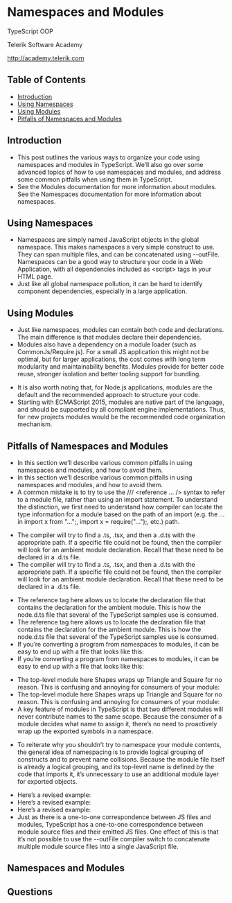 <!-- section start -->
<!-- attr: { id:'', class:'slide-title', showInPresentation:true, hasScriptWrapper:true } -->
# Namespaces and Modules
<article class="signature">
	<p class="signature-course">TypeScript OOP</p>
	<p class="signature-initiative">Telerik Software Academy</p>
	<a href="http://academy.telerik.com" class="signature-link">http://academy.telerik.com</a>
</div>


<!-- attr: { showInPresentation:true, hasScriptWrapper:true } -->
# Table of Contents
- [Introduction](#introduction)
- [Using Namespaces](#using-namespaces)
- [Using Modules](#using-modules)
- [Pitfalls of Namespaces and Modules](#pitfalls-of-namespaces-and-modules)






<!-- section start -->
<!-- attr: { id:'introduction', class:'slide-section', showInPresentation:true, hasScriptWrapper:true } -->
<!-- # Introduction -->


<!-- attr: { showInPresentation:true, hasScriptWrapper:true } -->
# Introduction
- This post outlines the various ways to organize your code using namespaces and modules in TypeScript. We’ll also go over some advanced topics of how to use namespaces and modules, and address some common pitfalls when using them in TypeScript.
- See the Modules documentation for more information about modules. See the Namespaces documentation for more information about namespaces.




<!-- section start -->
<!-- attr: { id:'using-namespaces', class:'slide-section', showInPresentation:true, hasScriptWrapper:true } -->
<!-- # Using Namespaces -->


<!-- attr: { showInPresentation:true, hasScriptWrapper:true } -->
# Using Namespaces
- Namespaces are simply named JavaScript objects in the global namespace. This makes namespaces a very simple construct to use. They can span multiple files, and can be concatenated using --outFile. Namespaces can be a good way to structure your code in a Web Application, with all dependencies included as &lt;script&gt; tags in your HTML page.
- Just like all global namespace pollution, it can be hard to identify component dependencies, especially in a large application.




<!-- section start -->
<!-- attr: { id:'using-modules', class:'slide-section', showInPresentation:true, hasScriptWrapper:true } -->
<!-- # Using Modules -->


<!-- attr: { showInPresentation:true, hasScriptWrapper:true } -->
# Using Modules
- Just like namespaces, modules can contain both code and declarations. The main difference is that modules declare their dependencies.
- Modules also have a dependency on a module loader (such as CommonJs/Require.js). For a small JS application this might not be optimal, but for larger applications, the cost comes with long term modularity and maintainability benefits. Modules provide for better code reuse, stronger isolation and better tooling support for bundling.


<!-- attr: { showInPresentation:true, hasScriptWrapper:true } -->
<!-- # Using Modules -->
- It is also worth noting that, for Node.js applications, modules are the default and the recommended approach to structure your code.
- Starting with ECMAScript 2015, modules are native part of the language, and should be supported by all compliant engine implementations. Thus, for new projects modules would be the recommended code organization mechanism.




<!-- section start -->
<!-- attr: { id:'pitfalls-of-namespaces-and-modules', class:'slide-section', showInPresentation:true, hasScriptWrapper:true } -->
<!-- # Pitfalls of Namespaces and Modules -->


<!-- attr: { showInPresentation:true, hasScriptWrapper:true } -->
# Pitfalls of Namespaces and Modules
- In this section we’ll describe various common pitfalls in using namespaces and modules, and how to avoid them.
- In this section we’ll describe various common pitfalls in using namespaces and modules, and how to avoid them.
- A common mistake is to try to use the /// &lt;reference ... /&gt; syntax to refer to a module file, rather than using an import statement. To understand the distinction, we first need to understand how compiler can locate the type information for a module based on the path of an import (e.g. the ... in import x from "...";, import x = require("...");, etc.) path.


<!-- attr: { showInPresentation:true, hasScriptWrapper:true } -->
<!-- # Pitfalls of Namespaces and Modules -->
- The compiler will try to find a .ts, .tsx, and then a .d.ts with the appropriate path. If a specific file could not be found, then the compiler will look for an ambient module declaration. Recall that these need to be declared in a .d.ts file.
- The compiler will try to find a .ts, .tsx, and then a .d.ts with the appropriate path. If a specific file could not be found, then the compiler will look for an ambient module declaration. Recall that these need to be declared in a .d.ts file.


<!-- attr: { showInPresentation:true, hasScriptWrapper:true } -->
<!-- # Pitfalls of Namespaces and Modules -->
- The reference tag here allows us to locate the declaration file that contains the declaration for the ambient module. This is how the node.d.ts file that several of the TypeScript samples use is consumed.
- The reference tag here allows us to locate the declaration file that contains the declaration for the ambient module. This is how the node.d.ts file that several of the TypeScript samples use is consumed.
- If you’re converting a program from namespaces to modules, it can be easy to end up with a file that looks like this:
- If you’re converting a program from namespaces to modules, it can be easy to end up with a file that looks like this:


<!-- attr: { showInPresentation:true, hasScriptWrapper:true } -->
<!-- # Pitfalls of Namespaces and Modules -->
- The top-level module here Shapes wraps up Triangle and Square for no reason. This is confusing and annoying for consumers of your module:
- The top-level module here Shapes wraps up Triangle and Square for no reason. This is confusing and annoying for consumers of your module:
- A key feature of modules in TypeScript is that two different modules will never contribute names to the same scope. Because the consumer of a module decides what name to assign it, there’s no need to proactively wrap up the exported symbols in a namespace.


<!-- attr: { showInPresentation:true, hasScriptWrapper:true } -->
<!-- # Pitfalls of Namespaces and Modules -->
- To reiterate why you shouldn’t try to namespace your module contents, the general idea of namespacing is to provide logical grouping of constructs and to prevent name collisions. Because the module file itself is already a logical grouping, and its top-level name is defined by the code that imports it, it’s unnecessary to use an additional module layer for exported objects.


<!-- attr: { showInPresentation:true, hasScriptWrapper:true } -->
<!-- # Pitfalls of Namespaces and Modules -->
- Here’s a revised example:
- Here’s a revised example:
- Here’s a revised example:
- Just as there is a one-to-one correspondence between JS files and modules, TypeScript has a one-to-one correspondence between module source files and their emitted JS files. One effect of this is that it’s not possible to use the --outFile compiler switch to concatenate multiple module source files into a single JavaScript file.




<!-- section start -->
<!-- attr: { id:'', class:'slide-questions', showInPresentation:true, hasScriptWrapper:true } -->
# Namespaces and Modules
## Questions




